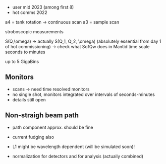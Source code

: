 - user mid 2023 (among first 8)
- hot comms 2022

a4 = tank rotation -> continuous scan
a3 = sample scan

stroboscopic measurements

S(Q,\omega) -> actually S(Q_1, Q_2, \omega) (absolutely essential from day 1 of hot commissioning)
  -> check what SofQw does in Mantid
time scale seconds to minutes

up to 5 GigaBins

## Monitors

- scans -> need time resolved monitors
- no single shot, monitors integrated over intervals of seconds-minutes
- details still open

## Non-straigh beam path

- path component approx. should be fine
- current fudging also

- L1 might be wavelength dependent (will be simulated soon)!


- normalization for detectors and for analysis (actually combined)
